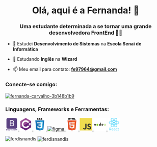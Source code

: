 <h1 align="center">Olá, aqui é a Fernanda! 👋</h1>
<h3 align="center">Uma estudante determinada a se tornar uma grande desenvolvedora FrontEnd 👩‍💻</h3>

- 🌱 Estudei **Desenvolvimento de Sistemas** na **Escola Senai de Informática**

- 💬 Estudando **Inglês** na **Wizard**

- 📫 Meu email para contato: **fe97964@gmail.com**

<h3 align="left">Conecte-se comigo:</h3>
<p align="left">
<a href="https://linkedin.com/in/fernanda-carvalho-3b148b1b9" target="blank"><img align="center" src="https://raw.githubusercontent.com/rahuldkjain/github-profile-readme-generator/master/src/images/icons/Social/linked-in-alt.svg" alt="fernanda-carvalho-3b148b1b9" height="30" width="40" /></a>

<h3 align="left">Linguagens, Frameworks e Ferramentas: </h3>
<p align="left"> <a href="https://getbootstrap.com" target="_blank"> <img src="https://raw.githubusercontent.com/devicons/devicon/master/icons/bootstrap/bootstrap-plain-wordmark.svg" alt="bootstrap" width="40" height="40"/> </a> <a href="https://www.w3schools.com/cs/" target="_blank"> <img src="https://raw.githubusercontent.com/devicons/devicon/master/icons/csharp/csharp-original.svg" alt="csharp" width="40" height="40"/> </a> <a href="https://www.w3schools.com/css/" target="_blank"> <img src="https://raw.githubusercontent.com/devicons/devicon/master/icons/css3/css3-original-wordmark.svg" alt="css3" width="40" height="40"/> </a> <a href="https://www.figma.com/" target="_blank"> <img src="https://www.vectorlogo.zone/logos/figma/figma-icon.svg" alt="figma" width="40" height="40"/> </a> <a href="https://www.w3.org/html/" target="_blank"> <img src="https://raw.githubusercontent.com/devicons/devicon/master/icons/html5/html5-original-wordmark.svg" alt="html5" width="40" height="40"/> </a> <a href="https://developer.mozilla.org/en-US/docs/Web/JavaScript" target="_blank"> <img src="https://raw.githubusercontent.com/devicons/devicon/master/icons/javascript/javascript-original.svg" alt="javascript" width="40" height="40"/> </a> <a href="https://nodejs.org" target="_blank"> <img src="https://raw.githubusercontent.com/devicons/devicon/master/icons/nodejs/nodejs-original-wordmark.svg" alt="nodejs" width="40" height="40"/> </a> <a href="https://reactjs.org/" target="_blank"> <img src="https://raw.githubusercontent.com/devicons/devicon/master/icons/react/react-original-wordmark.svg" alt="react" width="40" height="40"/> </a> </p>

<p><img align="left" src="https://github-readme-stats.vercel.app/api/top-langs?username=ferdisnandis&show_icons=true&theme=dracula&locale=en&layout=compact" alt="ferdisnandis" /></p>

<p>&nbsp;<img align="center" src="https://github-readme-stats.vercel.app/api?username=ferdisnandis&show_icons=true&theme=dracula&locale=en" alt="ferdisnandis" /></p>
